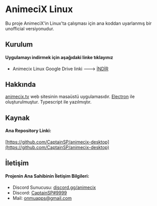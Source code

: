 # AnimeciX Linux

Bu proje AnimeciX'in Linux'ta çalışması için ana koddan uyarlanmış bir unofficial versiyonudur.

## Kurulum

#### Uygulamayı indirmek için aşağıdaki linke tıklayınız
- Animecix Linux Google Drive linki ---> [İNDİR](https://drive.google.com/drive/folders/1yODOl-xCseNkbFxhjvaEFnRGCXYfmdkr?usp=drive_link)

## Hakkında

[animecix.tv](https://animecix.tv) web sitesinin masaüstü uygulamasıdır.
[Electron](https://www.electronjs.org/) ile oluşturulmuştur. Typescript ile yazılmıştır.

## Kaynak

#### Ana Repository Linki:
[https://github.com/CaptainSP/animecix-desktop](https://github.com/CaptainSP/animecix-desktop)

## İletişim

#### Projenin Ana Sahibinin İletişim Bilgileri:
- Discord Sunucusu: [discord.gg/animecix](https://discord.com/invite/animecix) 
- Discord: [CaptainSP#9999](https://discord.com/users/344220078465744896)
- Mail: [onmuapps@gmail.com](mailto:onmuapps@gmail.com)
